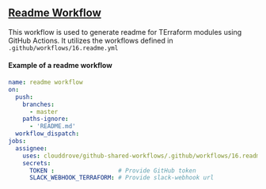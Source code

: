 ## [Readme Workflow](https://github.com/clouddrove/github-shared-workflows/blob/master/.github/workflows/16.readme.yml)

This workflow is used to generate readme for TErraform modules using GitHub Actions. It utilizes the workflows defined in `.github/workflows/16.readme.yml`

#### Example of a readme workflow
```yaml
name: readme workflow
on:
  push:
    branches:
      - master
    paths-ignore:
      - 'README.md'
  workflow_dispatch:
jobs:
  assignee:
    uses: clouddrove/github-shared-workflows/.github/workflows/16.readme.yml@master
    secrets:
      TOKEN :                  # Provide GitHub token 
      SLACK_WEBHOOK_TERRAFORM: # Provide slack-webhook url
```
